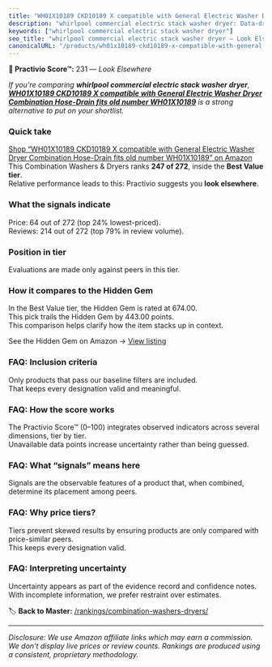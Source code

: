 ```yaml
---
title: "WH01X10189 CKD10189 X compatible with General Electric Washer Dryer Combination Hose-Drain fits old number WH01X10189"
description: "whirlpool commercial electric stack washer dryer: Data-driven ranking using the Practivio Score™. Positioned by quality, value, demand, findability, momentum."
keywords: ["whirlpool commercial electric stack washer dryer"]
seo_title: "whirlpool commercial electric stack washer dryer — Look Elsewhere (2025)"
canonicalURL: "/products/wh01x10189-ckd10189-x-compatible-with-general-electric-washer-dryer-combination-hose-drain-fits-old-number-wh01x10189-B0F4B8J5J1/"
---
```


**🚫 Practivio Score™:** 231 — _Look Elsewhere_


*If you're comparing **whirlpool commercial electric stack washer dryer**, **[WH01X10189 CKD10189 X compatible with General Electric Washer Dryer Combination Hose-Drain fits old number WH01X10189](https://www.amazon.com/dp/B0F4B8J5J1?tag=practivio-20)** is a strong alternative to put on your shortlist.*
### Quick take
[Shop “WH01X10189 CKD10189 X compatible with General Electric Washer Dryer Combination Hose-Drain fits old number WH01X10189” on Amazon](https://www.amazon.com/dp/B0F4B8J5J1?tag=practivio-20)
This Combination Washers & Dryers ranks **247 of 272**, inside the **Best Value tier**.  
Relative performance leads to this: Practivio suggests you **look elsewhere**.

### What the signals indicate
Price: 64 out of 272 (top 24% lowest-priced).  
Reviews: 214 out of 272 (top 79% in review volume).  

### Position in tier
Evaluations are made only against peers in this tier.

### How it compares to the Hidden Gem
In the Best Value tier, the Hidden Gem is rated at 674.00.  
This pick trails the Hidden Gem by 443.00 points.  
This comparison helps clarify how the item stacks up in context.  

See the Hidden Gem on Amazon → [View listing](https://www.amazon.com/dp/B01ALBMIEI?tag=practivio-20)

### FAQ: Inclusion criteria
Only products that pass our baseline filters are included.  
That keeps every designation valid and meaningful.

### FAQ: How the score works
The Practivio Score™ (0–100) integrates observed indicators across several dimensions, tier by tier.  
Unavailable data points increase uncertainty rather than being guessed.

### FAQ: What “signals” means here
Signals are the observable features of a product that, when combined, determine its placement among peers.

### FAQ: Why price tiers?
Tiers prevent skewed results by ensuring products are only compared with price-similar peers.  
This keeps every designation valid.

### FAQ: Interpreting uncertainty
Uncertainty appears as part of the evidence record and confidence notes.  
With incomplete information, we prefer restraint over estimates.


🏷️ **Back to Master:** [/rankings/combination-washers-dryers/](/rankings/combination-washers-dryers/)

---
_Disclosure: We use Amazon affiliate links which may earn a commission. We don’t display live prices or review counts. Rankings are produced using a consistent, proprietary methodology._
